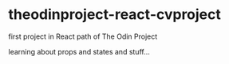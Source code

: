 # theodinproject-react-cvproject

first project in React path of The Odin Project

learning about props and states and stuff...
